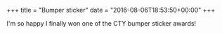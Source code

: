 +++
title = "Bumper sticker"
date = "2016-08-06T18:53:50+00:00"
+++

I'm so happy I finally won one of the CTY bumper sticker awards!
			